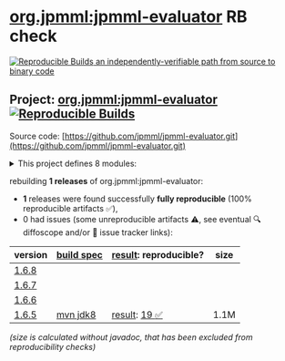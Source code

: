 [org.jpmml:jpmml-evaluator](https://central.sonatype.com/artifact/org.jpmml/jpmml-evaluator/versions) RB check
=======

[![Reproducible Builds](https://reproducible-builds.org/images/logos/rb.svg) an independently-verifiable path from source to binary code](https://reproducible-builds.org/)

## Project: [org.jpmml:jpmml-evaluator](https://central.sonatype.com/artifact/org.jpmml/jpmml-evaluator/versions) [![Reproducible Builds](https://img.shields.io/endpoint?url=https://raw.githubusercontent.com/jvm-repo-rebuild/reproducible-central/master/content/org/jpmml/jpmml-evaluator/badge.json)](https://github.com/jvm-repo-rebuild/reproducible-central/blob/master/content/org/jpmml/jpmml-evaluator/README.md)

Source code: [https://github.com/jpmml/jpmml-evaluator.git](https://github.com/jpmml/jpmml-evaluator.git)

<details><summary>This project defines 8 modules:</summary>

* [org.jpmml:jpmml-evaluator](https://central.sonatype.com/artifact/org.jpmml/jpmml-evaluator/overview)
* [org.jpmml:pmml-evaluator](https://central.sonatype.com/artifact/org.jpmml/pmml-evaluator/overview)
* [org.jpmml:pmml-evaluator-jackson](https://central.sonatype.com/artifact/org.jpmml/pmml-evaluator-jackson/overview)
* [org.jpmml:pmml-evaluator-kryo](https://central.sonatype.com/artifact/org.jpmml/pmml-evaluator-kryo/overview)
* [org.jpmml:pmml-evaluator-metro](https://central.sonatype.com/artifact/org.jpmml/pmml-evaluator-metro/overview)
* [org.jpmml:pmml-evaluator-moxy](https://central.sonatype.com/artifact/org.jpmml/pmml-evaluator-moxy/overview)
* [org.jpmml:pmml-evaluator-reporting](https://central.sonatype.com/artifact/org.jpmml/pmml-evaluator-reporting/overview)
* [org.jpmml:pmml-evaluator-testing](https://central.sonatype.com/artifact/org.jpmml/pmml-evaluator-testing/overview)
</details>

rebuilding **1 releases** of org.jpmml:jpmml-evaluator:
- **1** releases were found successfully **fully reproducible** (100% reproducible artifacts :white_check_mark:),
- 0 had issues (some unreproducible artifacts :warning:, see eventual :mag: diffoscope and/or :memo: issue tracker links):

| version | [build spec](/BUILDSPEC.md) | [result](https://reproducible-builds.org/docs/jvm/): reproducible? | size |
| -- | --------- | ------ | -- |
| [1.6.8](https://central.sonatype.com/artifact/org.jpmml/jpmml-evaluator/1.6.8/pom) | | | |
| [1.6.7](https://central.sonatype.com/artifact/org.jpmml/jpmml-evaluator/1.6.7/pom) | | | |
| [1.6.6](https://central.sonatype.com/artifact/org.jpmml/jpmml-evaluator/1.6.6/pom) | | | |
| [1.6.5](https://central.sonatype.com/artifact/org.jpmml/jpmml-evaluator/1.6.5/pom) | [mvn jdk8](jpmml-evaluator-1.6.5.buildspec) | [result](jpmml-evaluator-1.6.5.buildinfo): [19 :white_check_mark: ](jpmml-evaluator-1.6.5.buildcompare) | 1.1M |

<i>(size is calculated without javadoc, that has been excluded from reproducibility checks)</i>
